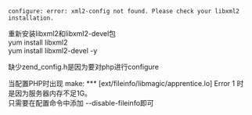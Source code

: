 `configure: error: xml2-config not found. Please check your libxml2 installation.`

重新安装libxml2和libxml2-devel包  
yum install libxml2  
yum install libxml2-devel -y  


缺少zend_config.h是因为要对php进行configure


当配置PHP时出现  make: *** [ext/fileinfo/libmagic/apprentice.lo] Error 1 时  
是因为服务器内存不足1G。  
只需要在配置命令中添加 --disable-fileinfo即可   
